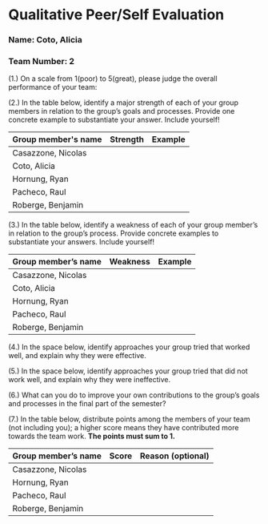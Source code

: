 # Qualitative Peer/Self Evaluation

### Name: Coto, Alicia
### Team Number: 2

(1.) On a scale from 1(poor) to 5(great), please judge the overall performance of your team:

(2.) In the table below, identify a major strength of each of your group members in relation to the group’s goals and processes. Provide one concrete example to substantiate your answer. Include yourself!

| Group member's name | Strength | Example |
| ------------------- | -------- | ------- |
|Casazzone, Nicolas|||
|Coto, Alicia|||
|Hornung, Ryan|||
|Pacheco, Raul|||
|Roberge, Benjamin|||

(3.) In the table below, identify a weakness of each of your group member’s in relation to the group’s process. Provide concrete examples to substantiate your answers. Include yourself!

| Group member’s name | Weakness | Example |
| ------------------- | -------- | ------- |
|Casazzone, Nicolas|||
|Coto, Alicia|||
|Hornung, Ryan|||
|Pacheco, Raul|||
|Roberge, Benjamin|||

(4.) In the space below, identify approaches your group tried that worked well, and explain why they were effective.

(5.) In the space below, identify approaches your group tried that did not work well, and explain why they were ineffective.

(6.) What can you do to improve your own contributions to the group’s goals and processes in the final part of the semester?

(7.) In the table below, distribute points among the members of your team (not including you); a higher score means they have contributed more towards the team work. **The points must sum to 1.**

| Group member’s name | Score | Reason (optional) |
| ------------------- | ----- | ----------------- |
|Casazzone, Nicolas|||
|Hornung, Ryan|||
|Pacheco, Raul|||
|Roberge, Benjamin|||

